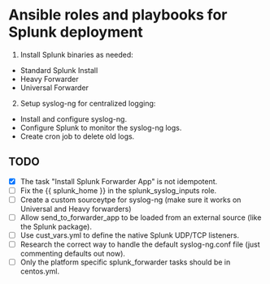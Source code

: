 Ansible roles and playbooks for Splunk deployment
=================================================

1. Install Splunk binaries as needed:
  - Standard Splunk Install
  - Heavy Forwarder
  - Universal Forwarder
2. Setup syslog-ng for centralized logging:
  - Install and configure syslog-ng.
  - Configure Splunk to monitor the syslog-ng logs.
  - Create cron job to delete old logs.

TODO
----
- [X] The task "Install Splunk Forwarder App" is not idempotent.
- [ ] Fix the {{ splunk_home }} in the splunk_syslog_inputs role.
- [ ] Create a custom sourceytpe for syslog-ng (make sure it works on Universal and Heavy forwarders)
- [ ] Allow send_to_forwarder_app to be loaded from an external source (like the Splunk package).
- [ ] Use cust_vars.yml to define the native Splunk UDP/TCP listeners.
- [ ] Research the correct way to handle the default syslog-ng.conf file (just commenting defaults out now).
- [ ] Only the platform specific splunk_forwarder tasks should be in centos.yml.